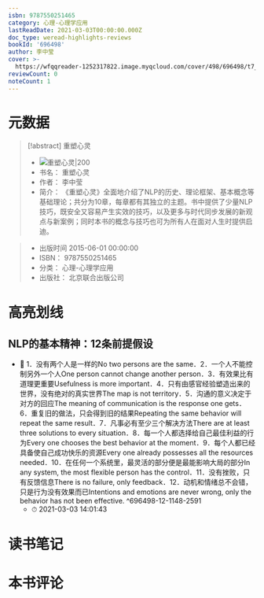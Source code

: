 ```yaml
---
isbn: 9787550251465
category: 心理-心理学应用
lastReadDate: 2021-03-03T00:00:00.000Z
doc_type: weread-highlights-reviews
bookId: '696498'
author: 李中莹
cover: >-
  https://wfqqreader-1252317822.image.myqcloud.com/cover/498/696498/t7_696498.jpg
reviewCount: 0
noteCount: 1
---
```

# 元数据
> [!abstract] 重塑心灵
> - ![ 重塑心灵|200](https://wfqqreader-1252317822.image.myqcloud.com/cover/498/696498/t7_696498.jpg)
> - 书名： 重塑心灵
> - 作者： 李中莹
> - 简介：     《重塑心灵》全面地介绍了NLP的历史、理论框架、基本概念等基础理论；共分为10章，每章都有其独立的主题。书中提供了少量NLP技巧，既安全又容易产生实效的技巧，以及更多与时代同步发展的新观点与新案例；同时本书的概念与技巧也可为所有人在面对人生时提供启迪。

> - 出版时间 2015-06-01 00:00:00
> - ISBN： 9787550251465
> - 分类： 心理-心理学应用
> - 出版社： 北京联合出版公司

# 高亮划线

## NLP的基本精神：12条前提假设


- 📌 1．没有两个人是一样的No two persons are the same．2．一个人不能控制另外一个人One person cannot change another person．3．有效果比有道理更重要Usefulness is more important．4．只有由感官经验塑造出来的世界，没有绝对的真实世界The map is not territory．5．沟通的意义决定于对方的回应The meaning of communication is the response one gets．6．重复旧的做法，只会得到旧的结果Repeating the same behavior will repeat the same result．7．凡事必有至少三个解决方法There are at least three solutions to every situation．8．每一个人都选择给自己最佳利益的行为Every one chooses the best behavior at the moment．9．每个人都已经具备使自己成功快乐的资源Every one already possesses all the resources needed．10．在任何一个系统里，最灵活的部分便是最能影响大局的部分In any system, the most flexible person has the control．11．没有挫败，只有反馈信息There is no failure, only feedback．12．动机和情绪总不会错，只是行为没有效果而已Intentions and emotions are never wrong, only the behavior has not been effective. ^696498-12-1148-2591
    - ⏱ 2021-03-03 14:01:43 
# 读书笔记

# 本书评论
